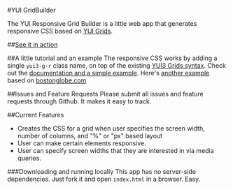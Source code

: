 #YUI GridBuilder

The YUI Responsive Grid Builder is a little web app that generates responsive CSS based on [YUI Grids](http://yuilibrary.com/yui/docs/cssgrids/). 

##[See it in action](http://yui.github.com/gridbuilder/)

##A little tutorial and an example
The responsive CSS works by adding a single `yui3-g-r` class name, on top of the existing [YUI3 Grids syntax](http://yuilibrary.com/yui/docs/cssgrids/). Check out the [documentation and a simple example](http://yui.github.com/gridbuilder/docs.html). Here's [another example](http://yui.github.com/gridbuilder/examples/magazine/) based on [bostonglobe.com](http://bostonglobe.com)

##Issues and Feature Requests
Please submit all issues and feature requests through Github. It makes it easy to track.

##Current Features
- Creates the CSS for a grid when user specifies the screen width, number of columns, and "%" or "px" based layout
- User can make certain elements responsive.
- User can specify screen widths that they are interested in via media queries.


###Downloading and running locally
This app has no server-side dependencies. Just fork it and open `index.html` in a browser. Easy.
